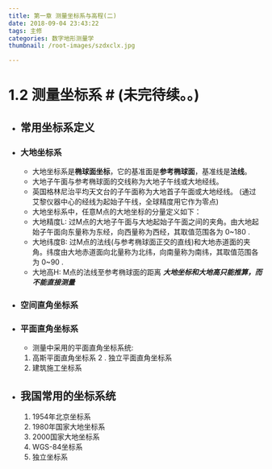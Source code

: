 ```yaml
---
title: 第一章 测量坐标系与高程(二)
date: 2018-09-04 23:43:22
tags: 主修
categories: 数字地形测量学
thumbnail: /root-images/szdxclx.jpg

---
```


# 1.2 测量坐标系 #   (未完待续。。)
- ## 常用坐标系定义 
- ### 大地坐标系
  - 大地坐标系是**椭球面坐标**，它的基准面是**参考椭球面**，基准线是**法线**。
  - 大地子午面与参考椭球面的交线称为大地子午线或大地经线。
  - 英国格林尼治平均天文台的子午面称为大地首子午面或大地经线。
    (通过艾黎仪器中心的经线为起始子午线，全球精度用它作为零点)
  - 大地坐标系中，任意M点的大地坐标的分量定义如下：
  - 大地精度L: 过M点的大地子午面与大地起始子午面之间的夹角。由大地起始子午面向东量称为东经，向西量称为西经，其取值范围各为     0~180 .
  - 大地纬度B: 过M点的法线(与参考椭球面正交的直线)和大地赤道面的夹角。纬度由大地赤道面向北量称为北纬，向南量称为南纬，其取值范围各为 0~90 .
  - 大地高H: M点的法线至参考椭球面的距离 
  ***大地坐标和大地高只能推算，而不能直接测量***
-  ###  空间直角坐标系
  

- ### 平面直角坐标系
    - 测量中采用的平面直角坐标系统:
    1. 高斯平面直角坐标系
    2 . 独立平面直角坐标系
    3. 建筑施工坐标系
    
- ## 我国常用的坐标系统
    1. 1954年北京坐标系
    2. 1980年国家大地坐标系
    3. 2000国家大地坐标系
    4. WGS-84坐标系
    5. 独立坐标系
    
    

